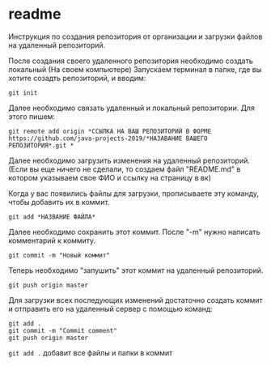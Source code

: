 # readme
Инструкция по создания репозитория от организации и загрузки файлов на удаленный репозиторий.

После создания своего удаленного репозитория необходимо создать локальный (На своем компьютере)
Запускаем терминал в папке, где вы хотите созадть репозиторий, и вводим:
```
git init
```
Далее необходимо связать удаленный и локальный репозитории. Для этого пишем:
```
git remote add origin *ССЫЛКА НА ВАШ РЕПОЗИТОРИЙ В ФОРМЕ https://github.com/java-projects-2019/*НАЗАВАНИЕ ВАШЕГО РЕПОЗИТОРИЯ*.git *
```

Далее необходимо загрузить изменения на удаленный репозиторий. (Если вы еще ничего не сделали, то создаем файл "README.md" в котором указываем свое ФИО и ссылку на страницу в вк)

Когда у вас появились файлы для загрузки, прописываете эту команду, чтобы добавить их в коммит.
```
git add *НАЗВАНИЕ ФАЙЛА*
```
Далее необходимо сохранить этот коммит. После "-m" нужно написать комментарий к коммиту.
```
git commit -m "Новый коммит"
```
Теперь необходимо "запушить" этот коммит на удаленный репозиторий.
```
git push origin master 
```
Для загрузки всех последующих изменений достаточно создать коммит и отправить его на удаленный сервер с помощью команд:
```
git add .
git commit -m "Commit comment"
git push origin master
```

```git add .``` добавит все файлы и папки в коммит

